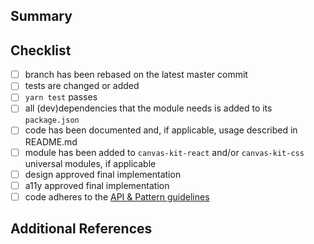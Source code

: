 <!-- Thank you for your pull request, please provide a brief summary of what this introduces (mandatory). Please point out any code that may be non-obvious to reviewers by using comments. -->

<!-- Make sure that you've linted your files, written and run unit tests, and filled out or updated documentation (README) -->

## Summary

<!-- Explain the **motivation** for making this change. What existing problem does the pull request solve? -->

## Checklist

<!-- Remove items that do not apply. For completed items, change [ ] to [x]. -->

- [ ] branch has been rebased on the latest master commit
- [ ] tests are changed or added
- [ ] `yarn test` passes
- [ ] all (dev)dependencies that the module needs is added to its `package.json`
- [ ] code has been documented and, if applicable, usage described in README.md
- [ ] module has been added to `canvas-kit-react` and/or `canvas-kit-css` universal modules, if
      applicable
- [ ] design approved final implementation
- [ ] a11y approved final implementation
- [ ] code adheres to the [API & Pattern guidelines](../modules/docs/mdx/API_PATTERN_GUIDELINES.mdx)

## Additional References

<!-- Upload screenshots of the final component or any other artifacts that would help a reviewer understand the choices you made in the PR. -->
